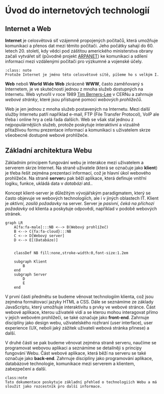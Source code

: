 Úvod do internetových technologií
=================================

Internet a Web
--------------

**Internet** je celosvětová síť vzájemně propojených počítačů, která umožňuje komunikaci a přenos dat mezi těmito počítači. Jeho počátky sahají do 60. letech 20. století, kdy vědci pod záštitou amerického ministerstva obrany začali vytvářet síť (původně projekt [ARPANET](https://en.wikipedia.org/wiki/ARPANET)) ke komunikaci a sdílení informací mezi vzdálenými počítači pro výzkumné a vojenské účely. 

```{admonition} Velký Internet
:class: note
Protože Internet je jméno této celosvětové sítě, píšeme ho s velkým I.
```

**Web** neboli **World Wide Web** zkráceně **WWW**, často zaměňovaný s Internetem, je ve skutečnosti jednou z mnoha služeb dostupných na Internetu. Web vytvořil v roce 1989 [Tim Berners-Lee](https://en.wikipedia.org/wiki/Tim_Berners-Lee) v CERNu a zahrnuje *webové stránky*, které jsou přístupné pomocí *webových prohlížečů*.

Web je jen jednou z mnoha služeb postavených na Internetu. Mezi další služby Internetu patří například e-mail, FTP (File Transfer Protocol), VoIP ale třeba i online hry a celá řada dalších. Web se však stal jednou z nejpopulárnějších služeb, protože poskytuje interaktivní a vizuálně přitažlivou formu prezentace informací a komunikaci s uživatelem skrze všeobecně dostupné webové prohlížeče.


Základní architektura Webu
--------------------------

Základním principem fungování webu je interakce mezi uživatelem a serverem skrze Internet. Na straně uživatele (která se označuje jako **klient**) je třeba řešit zejména prezentaci informací, což je hlavní úkol webového prohlížeče. Na straně **server**u pak běží aplikace, která definuje vnitřní logiku, funkce, ukládá data v *databázi* atd..

Koncept klient-server je důležitým vývojářským paradigmatem, který se často objevuje ve webových technologiích, ale i v jiných oblastech IT. Klient je *aktivní*, *zasílá požadavky* na server. Server je *pasivní*, *čeká na příchozí požadavky* od klienta a poskytuje odpovědi, například v podobě webových stránek.

```{mermaid}
graph LR
    A[fa:fa-male]:::NB <--> B(Webový prohlížeč)
    B <--> C{fa:fa-cloud}:::NB
    C <--> D[Webový server]
    D <--> E[(Databáze)]

   
    classDef NB fill:none,stroke-width:0,font-size:1.2em
    
    subgraph Klient
        B
    end
    subgraph Server
        D
        E
    end
```

V první části předmětu se budeme věnovat technologiím klienta, což jsou zejména formátovací jazyky HTML a CSS. Dále se seznámíme ze základy JavaScriptu, který umožňuje interaktivitu s prvky ve webové stránce. Část webové aplikace, kterou uživatelé vidí a se kterou mohou interagovat přímo v jejich webovém prohlížeči, se také označuje jako **front-end**. Zahrnuje disciplíny jako design webu, uživatelského rozhraní (user interface), user experience (UX, neboli jaký zážitek uživateli webová stránka přinese) a další. 

V druhé části se pak budeme věnovat zejména straně serveru, naučíme se programovat webovou aplikaci a seznámíme se detailněji s principy fungování Webu. Část webové aplikace, která běží na serveru se také označuje jako **back-end**. Zahrnuje disciplíny jako programování aplikace, databázové technologie, komunikace mezi serverem a klientem, zabezpečení a další.

```{admonition} Hurá do studia
class:note
Tato dokumentace poskytuje základní přehled o technologiích Webu a má sloužit jako rozcestník pro další informace.
```
